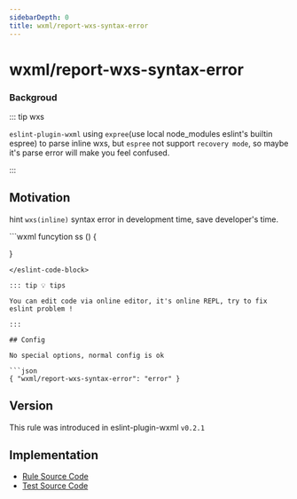 ```yaml
---
sidebarDepth: 0
title: wxml/report-wxs-syntax-error
---
```


# wxml/report-wxs-syntax-error

### Backgroud

::: tip wxs

`eslint-plugin-wxml` using `expree`(use local node_modules eslint's builtin espree) to parse inline wxs, but `espree` not support `recovery mode`, so maybe it's parse error will make you feel confused.

:::

## Motivation

hint `wxs(inline)` syntax error in development time, save developer's time.

<eslint-code-block :rules="{'wxml/report-wxs-syntax-error': ['error']}" >
```wxml
<wxs module="util" >
  funcytion ss () {

  }
</wxs>
```
</eslint-code-block>

::: tip 💡 tips

You can edit code via online editor, it's online REPL, try to fix eslint problem !

:::

## Config

No special options, normal config is ok

```json
{ "wxml/report-wxs-syntax-error": "error" }
```

## Version

This rule was introduced in eslint-plugin-wxml `v0.2.1`

## Implementation

- [Rule Source Code](https://github.com/wxmlfile/eslint-plugin-wxml/tree/main/lib/rules/report-wxs-syntax-error.js)
- [Test Source Code](https://github.com/wxmlfile/eslint-plugin-wxml/tree/main/tests/rules/report-wxs-syntax-error.js)
